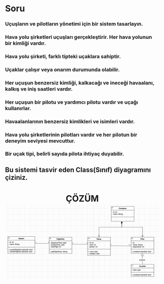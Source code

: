 # Soru

### Uçuşların ve pilotların yönetimi için bir sistem tasarlayın.

### Hava yolu şirketleri uçuşları gerçekleştirir. Her hava yolunun bir kimliği vardır.
### Hava yolu şirketi, farklı tipteki uçaklara sahiptir.
### Uçaklar çalışır veya onarım durumunda olabilir.
### Her uçuşun benzersiz kimliği, kalkacağı ve ineceği havaalanı, kalkış ve iniş saatleri vardır.
### Her uçuşun bir pilotu ve yardımcı pilotu vardır ve uçağı kullanırlar.
### Havaalanlarının benzersiz kimlikleri ve isimleri vardır.
### Hava yolu şirketlerinin pilotları vardır ve her pilotun bir deneyim seviyesi mevcuttur.
### Bir uçak tipi, belirli sayıda pilota ihtiyaç duyabilir.
## Bu sistemi tasvir eden Class(Sınıf) diyagramını çiziniz.


<div align="center"><h1>ÇÖZÜM
<img src="diyagram.png" width="1000px"></div>